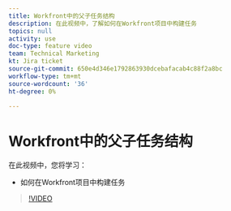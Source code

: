 ```yaml
---
title: Workfront中的父子任务结构
description: 在此视频中，了解如何在Workfront项目中构建任务
topics: null
activity: use
doc-type: feature video
team: Technical Marketing
kt: Jira ticket
source-git-commit: 650e4d346e1792863930dcebafacab4c88f2a8bc
workflow-type: tm+mt
source-wordcount: '36'
ht-degree: 0%

---
```


# Workfront中的父子任务结构

在此视频中，您将学习：

* 如何在Workfront项目中构建任务

>[!VIDEO](https://video.tv.adobe.com/v/335087/?quality=12&learn=on)